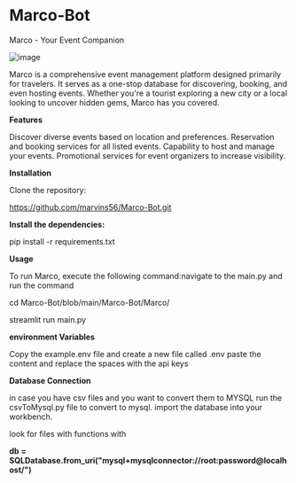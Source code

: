 # Marco-Bot

Marco - Your Event Companion

![image](https://github.com/marvins56/Marco-Bot/assets/82571414/b928a824-2e11-4300-af83-7fc3e6eab7ea)


Marco is a comprehensive event management platform designed primarily for travelers. It serves as a one-stop database for discovering, booking, and even hosting events. Whether you're a tourist exploring a new city or a local looking to uncover hidden gems, Marco has you covered.

**Features**

Discover diverse events based on location and preferences.
Reservation and booking services for all listed events.
Capability to host and manage your events.
Promotional services for event organizers to increase visibility.

**Installation**

Clone the repository:

https://github.com/marvins56/Marco-Bot.git


**Install the dependencies:**

pip install -r requirements.txt

**Usage**

To run Marco, execute the following command:navigate to the main.py and run the command

cd  Marco-Bot/blob/main/Marco-Bot/Marco/

streamlit run main.py

**environment Variables**

Copy the example.env file and create a new file called .env paste the content and replace the spaces with the api keys

**Database Connection**

in case you have csv files and you want to convert them to MYSQL run the csvToMysql.py file to convert to mysql.
import the database into your workbench.

look for files with functions with 

**db = SQLDatabase.from_uri("mysql+mysqlconnector://root:password@localhost/<databaseName-Here>")**
